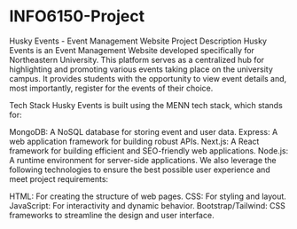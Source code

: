 # INFO6150-Project
Husky Events - Event Management Website
Project Description
Husky Events is an Event Management Website developed specifically for Northeastern University. This platform serves as a centralized hub for highlighting and promoting various events taking place on the university campus. It provides students with the opportunity to view event details and, most importantly, register for the events of their choice.

Tech Stack
Husky Events is built using the MENN tech stack, which stands for:

MongoDB: A NoSQL database for storing event and user data.
Express: A web application framework for building robust APIs.
Next.js: A React framework for building efficient and SEO-friendly web applications.
Node.js: A runtime environment for server-side applications.
We also leverage the following technologies to ensure the best possible user experience and meet project requirements:

HTML: For creating the structure of web pages.
CSS: For styling and layout.
JavaScript: For interactivity and dynamic behavior.
Bootstrap/Tailwind: CSS frameworks to streamline the design and user interface.
